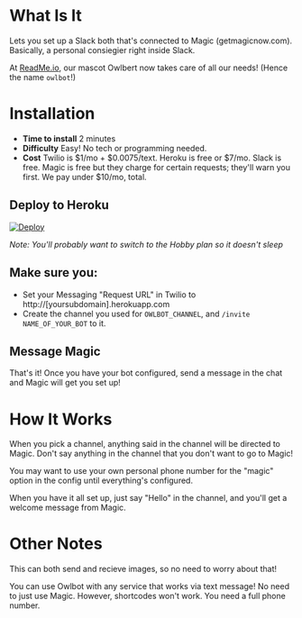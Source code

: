 # What Is It

Lets you set up a Slack both that's connected to Magic (getmagicnow.com). Basically, a personal consiegier right inside Slack.

At [ReadMe.io](http://readme.io), our mascot Owlbert now takes care of all our needs! (Hence the name `owlbot`!)

# Installation

  * **Time to install** 2 minutes
  * **Difficulty** Easy! No tech or programming needed.
  * **Cost** Twilio is $1/mo + $0.0075/text. Heroku is free or $7/mo. Slack is free. Magic is free but they charge for certain requests; they'll warn you first. We pay under $10/mo, total.

## Deploy to Heroku

[![Deploy](https://www.herokucdn.com/deploy/button.svg)](https://heroku.com/deploy)

*Note: You'll probably want to switch to the Hobby plan so it doesn't sleep*

## Make sure you:

  * Set your Messaging "Request URL" in Twilio to http://[yoursubdomain].herokuapp.com
  * Create the channel you used for `OWLBOT_CHANNEL`, and `/invite NAME_OF_YOUR_BOT` to it.

## Message Magic

That's it! Once you have your bot configured, send a message in the chat and Magic will get you set up!

# How It Works

When you pick a channel, anything said in the channel will be directed to Magic. Don't say anything in the channel that you don't want to go to Magic!

You may want to use your own personal phone number for the "magic" option in the config until everything's configured.

When you have it all set up, just say "Hello" in the channel, and you'll get a welcome message from Magic.

# Other Notes

This can both send and recieve images, so no need to worry about that!

You can use Owlbot with any service that works via text message! No need to just use Magic. However, shortcodes won't work. You need a full phone number.
